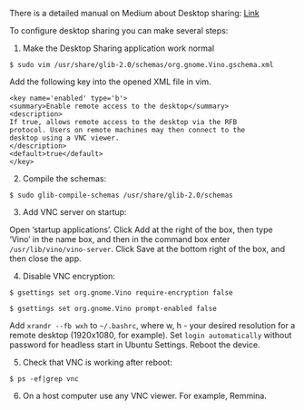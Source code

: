 
There is a detailed manual on Medium about Desktop sharing: [Link](https://medium.com/@bharathsudharsan023/jetson-nano-remote-vnc-access-d1e71c82492b)

To configure desktop sharing you can make several steps:

1. Make the Desktop Sharing application work normal

`$ sudo vim /usr/share/glib-2.0/schemas/org.gnome.Vino.gschema.xml`
   
Add the following key into the opened XML file in vim.

    <key name='enabled' type='b'>
    <summary>Enable remote access to the desktop</summary>
    <description>
    If true, allows remote access to the desktop via the RFB
    protocol. Users on remote machines may then connect to the
    desktop using a VNC viewer.
    </description>
    <default>true</default>
    </key>

2. Compile the schemas:

`$ sudo glib-compile-schemas /usr/share/glib-2.0/schemas`


3. Add VNC server on startup:

Open ‘startup applications’. Click Add at the right of the box, then type ‘Vino’ in the name box, 
and then in the command box enter `/usr/lib/vino/vino-server`.
Click Save at the bottom right of the box, and then close the app.

4. Disable VNC encryption:

`$ gsettings set org.gnome.Vino require-encryption false`

`$ gsettings set org.gnome.Vino prompt-enabled false`  

Add `xrandr --fb wxh` to `~/.bashrc`, where w, h - your desired resolution for a remote desktop (1920x1080, for example).
Set `login automatically` without password for headless start in Ubuntu Settings. Reboot the device.


5. Check that VNC is working after reboot:

`$ ps -ef|grep vnc`

6. On a host computer use any VNC viewer. For example, Remmina.

